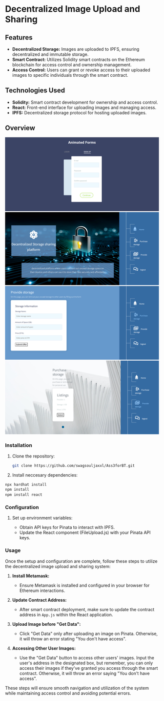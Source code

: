 # Decentralized Image Upload and Sharing

## Features

- **Decentralized Storage:** Images are uploaded to IPFS, ensuring decentralized and immutable storage.
- **Smart Contract:** Utilizes Solidity smart contracts on the Ethereum blockchain for access control and ownership management.
- **Access Control:** Users can grant or revoke access to their uploaded images to specific individuals through the smart contract.

## Technologies Used

- **Solidity:** Smart contract development for ownership and access control.
- **React:** Front-end interface for uploading images and managing access.
- **IPFS:** Decentralized storage protocol for hosting uploaded images.

## Overview
![Login | Sign Up Page](SCREENSHOTS/SignupLogin.png)
![Main Page](SCREENSHOTS/MainPage.png)
![Provide Storage](SCREENSHOTS/ProvideStorage.png)
![Purchase Storage](SCREENSHOTS/PurchaseStorage.png)


### Installation

1. Clone the repository:

   ```bash
   git clone https://github.com/swagsouljaxxl/Ass3forBT.git
   ```
2. Install neccesary dependencies:

```bash
npx hardhat install
npm install
npm install react
```
### Configuration

1. Set up environment variables:

   - Obtain API keys for Pinata to interact with IPFS.
   - Update the React component (FileUpload.js) with your Pinata API keys.
     
### Usage

Once the setup and configuration are complete, follow these steps to utilize the decentralized image upload and sharing system:

1. **Install Metamask:**
   - Ensure Metamask is installed and configured in your browser for Ethereum interactions.

2. **Update Contract Address:**
   - After smart contract deployment, make sure to update the contract address in `App.js` within the React application.

3. **Upload Image before "Get Data":**
   - Click "Get Data" only after uploading an image on Pinata. Otherwise, it will throw an error stating "You don't have access".

4. **Accessing Other User Images:**
   - Use the "Get Data" button to access other users' images. Input the user's address in the designated box, but remember, you can only access their images if they've granted you access through the smart contract. Otherwise, it will throw an error saying "You don't have access".

These steps will ensure smooth navigation and utilization of the system while maintaining access control and avoiding potential errors.
